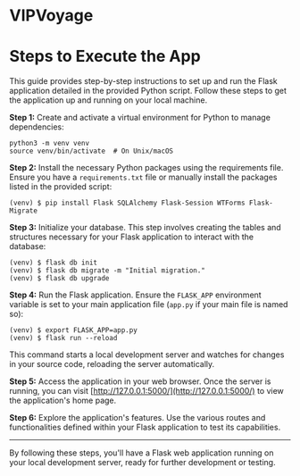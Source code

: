 # VIPVoyage

# Steps to Execute the App

This guide provides step-by-step instructions to set up and run the Flask application detailed in the provided Python script. Follow these steps to get the application up and running on your local machine.

**Step 1:** Create and activate a virtual environment for Python to manage dependencies:

```console
python3 -m venv venv
source venv/bin/activate  # On Unix/macOS
```

**Step 2:** Install the necessary Python packages using the requirements file. Ensure you have a `requirements.txt` file or manually install the packages listed in the provided script:

```console
(venv) $ pip install Flask SQLAlchemy Flask-Session WTForms Flask-Migrate
```

**Step 3:** Initialize your database. This step involves creating the tables and structures necessary for your Flask application to interact with the database:

```console
(venv) $ flask db init
(venv) $ flask db migrate -m "Initial migration."
(venv) $ flask db upgrade
```

**Step 4:** Run the Flask application. Ensure the `FLASK_APP` environment variable is set to your main application file (`app.py` if your main file is named so):

```console
(venv) $ export FLASK_APP=app.py  
(venv) $ flask run --reload
```

This command starts a local development server and watches for changes in your source code, reloading the server automatically.

**Step 5:** Access the application in your web browser. Once the server is running, you can visit [http://127.0.0.1:5000/](http://127.0.0.1:5000/) to view the application's home page.

**Step 6:** Explore the application's features. Use the various routes and functionalities defined within your Flask application to test its capabilities.

---

By following these steps, you'll have a Flask web application running on your local development server, ready for further development or testing.